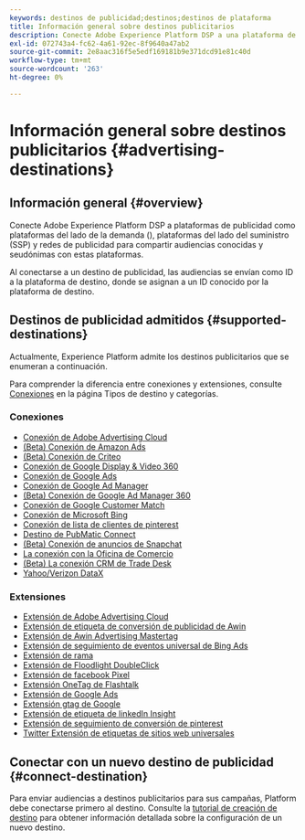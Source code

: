 ```yaml
---
keywords: destinos de publicidad;destinos;destinos de plataforma
title: Información general sobre destinos publicitarios
description: Conecte Adobe Experience Platform DSP a una plataforma de publicidad de terceros (por ejemplo, una red de publicidad, un SSP) y comparta audiencias seudónimas con estas plataformas.
exl-id: 072743a4-fc62-4a61-92ec-8f9640a47ab2
source-git-commit: 2e8aac316f5e5edf169181b9e371dcd91e81c40d
workflow-type: tm+mt
source-wordcount: '263'
ht-degree: 0%

---
```


# Información general sobre destinos publicitarios {#advertising-destinations}

## Información general {#overview}

Conecte Adobe Experience Platform DSP a plataformas de publicidad como plataformas del lado de la demanda (), plataformas del lado del suministro (SSP) y redes de publicidad para compartir audiencias conocidas y seudónimas con estas plataformas.

Al conectarse a un destino de publicidad, las audiencias se envían como ID a la plataforma de destino, donde se asignan a un ID conocido por la plataforma de destino.

## Destinos de publicidad admitidos {#supported-destinations}

Actualmente, Experience Platform admite los destinos publicitarios que se enumeran a continuación.

Para comprender la diferencia entre conexiones y extensiones, consulte [Conexiones](../../destination-types.md#connections) en la página Tipos de destino y categorías.

### Conexiones

* [Conexión de Adobe Advertising Cloud](adobe-advertising-cloud-connection.md)
* [(Beta) Conexión de Amazon Ads](amazon-ads.md)
* [(Beta) Conexión de Criteo](criteo.md)
* [Conexión de Google Display &amp; Video 360](google-dv360.md)
* [Conexión de Google Ads](google-ads-destination.md)
* [Conexión de Google Ad Manager](google-ad-manager.md)
* [(Beta) Conexión de Google Ad Manager 360](google-ad-manager-360-connection.md)
* [Conexión de Google Customer Match](google-customer-match.md)
* [Conexión de Microsoft Bing](bing.md)
* [Conexión de lista de clientes de pinterest](pinterest.md)
* [Destino de PubMatic Connect](pubmatic.md)
* [(Beta) Conexión de anuncios de Snapchat](snap-inc.md)
* [La conexión con la Oficina de Comercio](tradedesk.md)
* [(Beta) La conexión CRM de Trade Desk](tradedesk-emails.md)
* [Yahoo/Verizon DataX](datax.md)

### Extensiones

* [Extensión de Adobe Advertising Cloud](adobe-advertising-cloud.md)
* [Extensión de etiqueta de conversión de publicidad de Awin](awin-conversiontag.md)
* [Extensión de Awin Advertising Mastertag](awin-mastertag.md)
* [Extensión de seguimiento de eventos universal de Bing Ads](bing-ads.md)
* [Extensión de rama](branch.md)
* [Extensión de Floodlight DoubleClick](doubleclick-floodlight.md)
* [Extensión de facebook Pixel](facebook-pixel.md)
* [Extensión OneTag de Flashtalk](flashtalking.md)
* [Extensión de Google Ads](google-ads-extension.md)
* [Extensión gtag de Google](gtag-advertising.md)
* [Extensión de etiqueta de linkedIn Insight](linkedin.md)
* [Extensión de seguimiento de conversión de pinterest](pinterest-extension.md)
* [Twitter Extensión de etiquetas de sitios web universales](twitter-uwt.md)

## Conectar con un nuevo destino de publicidad {#connect-destination}

Para enviar audiencias a destinos publicitarios para sus campañas, Platform debe conectarse primero al destino. Consulte la [tutorial de creación de destino](../../ui/connect-destination.md) para obtener información detallada sobre la configuración de un nuevo destino.
